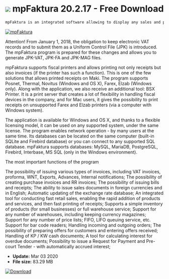 # ![](https://cdn.softexe.net/static/icon/7/mpfaktura-8915.png) mpFaktura 20.2.17 - Free Download

```sh
mpFaktura is an integrated software allowing to display any sales and purchase documents, running warehouses, preparing offers, order processing, etc. Thanks to this application, we can run any store (has numerous mechanisms to improve the service of retail clients), a warehouse or a service company. However, despite its extensive features, it is also ideally suited as a solution for small, one-man companies, or so-called freelancers - to issue simple invoices for customers.
```
[![mpFaktura](https://gallery.dpcdn.pl/imgc/Tools/54837/g_-_420x350_1.5_-_x20141017115602_0.png)](https://softexe.net/win/business/billing/mpfaktura:hape.html)

Attention! From January 1, 2018, the obligation to keep electronic VAT records and to submit them as a Uniform Control File (JPK) is introduced. The mpFaktura program is prepared for these changes and allows you to generate JPK-VAT, JPK-FA and JPK-MAG files.
 
 mpFaktura supports fiscal printers and allows printing not only receipts but also invoices (if the printer has such a function). This is one of the few solutions that allows printed receipts on Maki. The program supports Posnet, Thermal, Novitus (Windows and OS X), Farex, Elzab (Windows only). Along with the application, we also receive an additional tool: BSX Printer. It is a print server that creates a lot of flexibility in handling fiscal devices in the company, and for Mac users, it gives the possibility to print receipts on unsupported Farex and Elzab printers (via a computer with Windows system).
 
 The application is available for Windows and OS X, and thanks to a flexible licensing model, it can be used on any supported system, under the same license. The program enables network operation - by many users at the same time. Its databases can be located on the same computer (built-in SQLite and Firebird database) or you can connect to any supported SQL database. mpFaktura supports databases: MySQL, MariaDB, PostgreSQL, Firebird, Interbase, MS SQL (only in the Windows environment).
 
 The most important functions of the program
 
 The possibility of issuing various types of invoices, including VAT invoices, proforma, WNT, Exports, Advances, Internal notifications;
 The possibility of creating purchase invoices and RR invoices;
 The possibility of issuing bills and receipts; 
 The ability to issue sales documents in foreign currencies and in English; Automatic updating of the exchange rate database;
 An integrated tool for conducting fast retail sales, enabling the rapid addition of products and services, and then fast printing of receipts;
 Supports a simple inventory of products (for small businesses) or full warehouse service;
 Support for any number of warehouses, including keeping currency magazines;
 Support for any number of price lists;
 FIFO, LIFO queuing service, etc.
 Support for bar code readers;
 Handling incoming and outgoing orders;
 The possibility of preparing offers for customers and entering offers received;
 Handling of KP / KW cash documents;
 A tool for calculating interest for overdue documents; Possibility to issue a Request for Payment and Pre-court Tender - with automatically accrued interest;


- **Update:** Mar 03 2020
- **File size:** 83.29 MB

[![Download](https://cdn.softexe.net/static/img/download.png)](https://softexe.net/win/business/billing/mpfaktura:hape.html)

